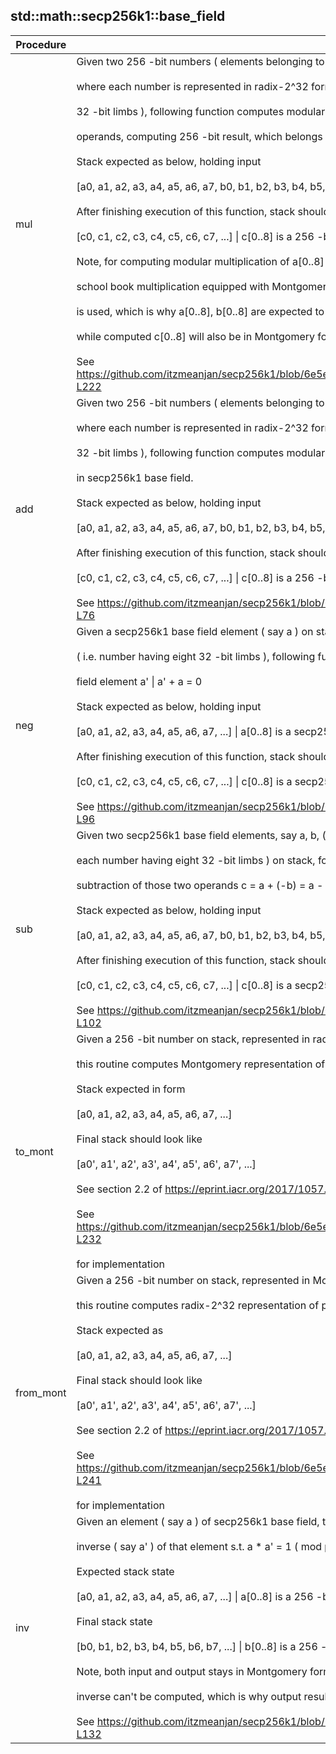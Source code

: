 
## std::math::secp256k1::base_field
| Procedure | Description |
| ----------- | ------------- |
| mul | Given two 256 -bit numbers ( elements belonging to secp256k1 base field ) on stack,<br /><br />where each number is represented in radix-2^32 form ( i.e. each number having eight<br /><br />32 -bit limbs ), following function computes modular multiplication of those two<br /><br />operands, computing 256 -bit result, which belongs to secp256k1 base field.<br /><br />Stack expected as below, holding input<br /><br />[a0, a1, a2, a3, a4, a5, a6, a7, b0, b1, b2, b3, b4, b5, b6, b7, ...] \| a[0..8], b[0..8] are 256 -bit numbers<br /><br />After finishing execution of this function, stack should look like<br /><br />[c0, c1, c2, c3, c4, c5, c6, c7, ...] \| c[0..8] is a 256 -bit number<br /><br />Note, for computing modular multiplication of a[0..8] & b[0..8],<br /><br />school book multiplication equipped with Montgomery reduction technique<br /><br />is used, which is why a[0..8], b[0..8] are expected to be in Montgomery form,<br /><br />while computed c[0..8] will also be in Montgomery form.<br /><br />See https://github.com/itzmeanjan/secp256k1/blob/6e5e654823a073add7d62b21ed88e9de9bb06869/field/base_field_utils.py#L101-L222 |
| add | Given two 256 -bit numbers ( elements belonging to secp256k1 base field ) on stack,<br /><br />where each number is represented in radix-2^32 form ( i.e. each number having eight<br /><br />32 -bit limbs ), following function computes modular addition of those two operands,<br /><br />in secp256k1 base field.<br /><br />Stack expected as below, holding input<br /><br />[a0, a1, a2, a3, a4, a5, a6, a7, b0, b1, b2, b3, b4, b5, b6, b7, ...] \| a[0..8], b[0..8] are 256 -bit numbers<br /><br />After finishing execution of this function, stack should look like<br /><br />[c0, c1, c2, c3, c4, c5, c6, c7, ...] \| c[0..8] is a 256 -bit number<br /><br />See https://github.com/itzmeanjan/secp256k1/blob/6e5e654823a073add7d62b21ed88e9de9bb06869/field/base_field.py#L57-L76 |
| neg | Given a secp256k1 base field element ( say a ) on stack, represented in Montgomery form<br /><br />( i.e. number having eight 32 -bit limbs ), following function negates it to<br /><br />field element a' \| a' + a = 0<br /><br />Stack expected as below, holding input<br /><br />[a0, a1, a2, a3, a4, a5, a6, a7, ...] \| a[0..8] is a secp256k1 base field element<br /><br />After finishing execution of this function, stack should look like<br /><br />[c0, c1, c2, c3, c4, c5, c6, c7, ...] \| c[0..8] is a secp256k1 base field element<br /><br />See https://github.com/itzmeanjan/secp256k1/blob/6e5e654823a073add7d62b21ed88e9de9bb06869/field/base_field.py#L78-L96 |
| sub | Given two secp256k1 base field elements, say a, b, ( represented in Montgomery form,<br /><br />each number having eight 32 -bit limbs ) on stack, following function computes modular<br /><br />subtraction of those two operands c = a + (-b) = a - b<br /><br />Stack expected as below, holding input<br /><br />[a0, a1, a2, a3, a4, a5, a6, a7, b0, b1, b2, b3, b4, b5, b6, b7, ...] \| a[0..8], b[0..8] are secp256k1 base field elements<br /><br />After finishing execution of this function, stack should look like<br /><br />[c0, c1, c2, c3, c4, c5, c6, c7, ...] \| c[0..8] is a secp256k1 base field element<br /><br />See https://github.com/itzmeanjan/secp256k1/blob/6e5e654823a073add7d62b21ed88e9de9bb06869/field/base_field.py#L98-L102 |
| to_mont | Given a 256 -bit number on stack, represented in radix-2^32 form i.e. eight 32 -bit limbs,<br /><br />this routine computes Montgomery representation of provided radix-2^32 number.<br /><br />Stack expected in form<br /><br />[a0, a1, a2, a3, a4, a5, a6, a7, ...]<br /><br />Final stack should look like<br /><br />[a0', a1', a2', a3', a4', a5', a6', a7', ...]<br /><br />See section 2.2 of https://eprint.iacr.org/2017/1057.pdf<br /><br />See https://github.com/itzmeanjan/secp256k1/blob/6e5e654823a073add7d62b21ed88e9de9bb06869/field/base_field_utils.py#L225-L232<br /><br />for implementation |
| from_mont | Given a 256 -bit number on stack, represented in Montgomery form i.e. eight 32 -bit limbs,<br /><br />this routine computes radix-2^32 representation of provided u256 number.<br /><br />Stack expected as<br /><br />[a0, a1, a2, a3, a4, a5, a6, a7, ...]<br /><br />Final stack should look like<br /><br />[a0', a1', a2', a3', a4', a5', a6', a7', ...]<br /><br />See section 2.2 of https://eprint.iacr.org/2017/1057.pdf<br /><br />See https://github.com/itzmeanjan/secp256k1/blob/6e5e654823a073add7d62b21ed88e9de9bb06869/field/base_field_utils.py#L235-L241<br /><br />for implementation |
| inv | Given an element ( say a ) of secp256k1 base field, this routine computes multiplicative<br /><br />inverse ( say a' ) of that element s.t. a * a' = 1 ( mod p ) \| p = secp256k1 base field prime<br /><br />Expected stack state<br /><br />[a0, a1, a2, a3, a4, a5, a6, a7, ...] \| a[0..8] is a 256 -bit number<br /><br />Final stack state<br /><br />[b0, b1, b2, b3, b4, b5, b6, b7, ...] \| b[0..8] is a 256 -bit number s.t. b = a^-1 ( mod p )<br /><br />Note, both input and output stays in Montgomery form. If 0 is input operand, then multiplicative<br /><br />inverse can't be computed, which is why output result is also 0.<br /><br />See https://github.com/itzmeanjan/secp256k1/blob/37b339db3e03d24c2977399eb8896ef515ebb09b/field/base_field.py#L114-L132 |
